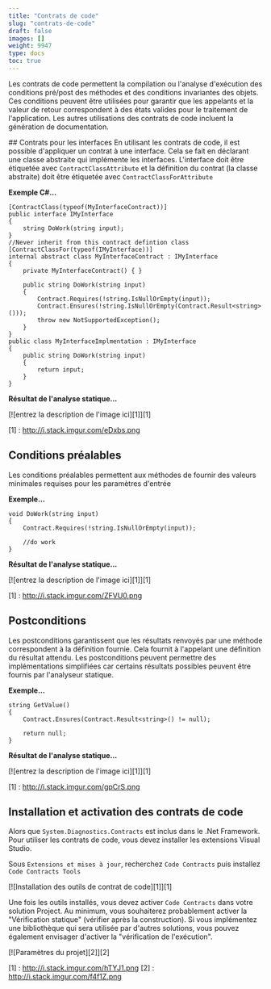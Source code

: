 ```yaml
---
title: "Contrats de code"
slug: "contrats-de-code"
draft: false
images: []
weight: 9947
type: docs
toc: true
---
```


Les contrats de code permettent la compilation ou l'analyse d'exécution des conditions pré/post des méthodes et des conditions invariantes des objets. Ces conditions peuvent être utilisées pour garantir que les appelants et la valeur de retour correspondent à des états valides pour le traitement de l'application. Les autres utilisations des contrats de code incluent la génération de documentation.

## Contrats pour les interfaces
En utilisant les contrats de code, il est possible d'appliquer un contrat à une interface. Cela se fait en déclarant une classe abstraite qui implémente les interfaces. L'interface doit être étiquetée avec `ContractClassAttribute` et la définition du contrat (la classe abstraite) doit être étiquetée avec `ContractClassForAttribute`

**Exemple C#...**

    [ContractClass(typeof(MyInterfaceContract))]
    public interface IMyInterface
    {
        string DoWork(string input);
    }
    //Never inherit from this contract defintion class
    [ContractClassFor(typeof(IMyInterface))]
    internal abstract class MyInterfaceContract : IMyInterface
    {
        private MyInterfaceContract() { }

        public string DoWork(string input)
        {
            Contract.Requires(!string.IsNullOrEmpty(input));
            Contract.Ensures(!string.IsNullOrEmpty(Contract.Result<string>()));
            throw new NotSupportedException();
        }
    }
    public class MyInterfaceImplmentation : IMyInterface
    {
        public string DoWork(string input)
        {
            return input;
        }
    }

**Résultat de l'analyse statique...**

[![entrez la description de l'image ici][1]][1]


[1] : http://i.stack.imgur.com/eDxbs.png

## Conditions préalables
Les conditions préalables permettent aux méthodes de fournir des valeurs minimales requises pour les paramètres d'entrée

**Exemple...**

    void DoWork(string input)
    {
        Contract.Requires(!string.IsNullOrEmpty(input));

        //do work
    }

**Résultat de l'analyse statique...**

[![entrez la description de l'image ici][1]][1]


[1] : http://i.stack.imgur.com/ZFVU0.png

## Postconditions
Les postconditions garantissent que les résultats renvoyés par une méthode correspondent à la définition fournie. Cela fournit à l'appelant une définition du résultat attendu. Les postconditions peuvent permettre des implémentations simplifiées car certains résultats possibles peuvent être fournis par l'analyseur statique.

**Exemple...**

    string GetValue()
    {
        Contract.Ensures(Contract.Result<string>() != null);

        return null;
    }

**Résultat de l'analyse statique...**

[![entrez la description de l'image ici][1]][1]


[1] : http://i.stack.imgur.com/gpCrS.png

## Installation et activation des contrats de code
Alors que `System.Diagnostics.Contracts` est inclus dans le .Net Framework. Pour utiliser les contrats de code, vous devez installer les extensions Visual Studio.

Sous `Extensions et mises à jour`, recherchez `Code Contracts` puis installez `Code Contracts Tools`

[![Installation des outils de contrat de code][1]][1]

Une fois les outils installés, vous devez activer `Code Contracts` dans votre solution Project. Au minimum, vous souhaiterez probablement activer la "Vérification statique" (vérifier après la construction). Si vous implémentez une bibliothèque qui sera utilisée par d'autres solutions, vous pouvez également envisager d'activer la "vérification de l'exécution".

[![Paramètres du projet][2]][2]


[1] : http://i.stack.imgur.com/hTYJ1.png
[2] : http://i.stack.imgur.com/f4f1Z.png

